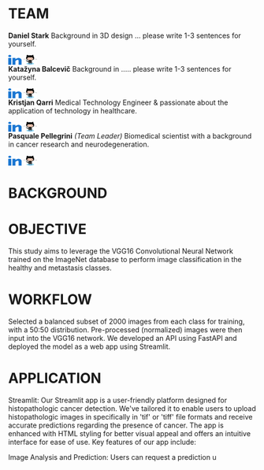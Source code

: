 # TEAM

**Daniel Stark** Background in 3D design … please write 1-3 sentences for yourself.<br>
<!--[![GitHub](https://img.shields.io/badge/GitHub-drostark-blue)](https://github.com/drostark) [![LinkedIn](https://img.shields.io/badge/LinkedIn-dstark2022-blue)](https://www.linkedin.com/in/dstark2022/)-->
<a href="https://www.linkedin.com/in/dstark2022/" target="blank"><img align="center" src="./linked-in-alt.svg" alt="kristjanqarri" height="20" width="27" /></a> <a href="https://github.com/drostark" target="blank"><img align="center" src="./octocat.svg" alt="kristjanqarri" height="20" width="27" /></a><br>
**Katažyna Balcevič** Background in ..… please write 1-3 sentences for yourself.<br>
<!--[![GitHub](https://img.shields.io/badge/GitHub-Katazynab-blue)](https://github.com/Katazynab) [![LinkedIn](https://img.shields.io/badge/LinkedIn-katazynabalcevic-blue)](https://www.linkedin.com/in/katazynabalcevic/)-->
<a href="https://www.linkedin.com/in/katazynabalcevic/" target="blank"><img align="center" src="./linked-in-alt.svg" alt="kristjanqarri" height="20" width="27" /></a> <a href="https://github.com/Katazynab" target="blank"><img align="center" src="./octocat.svg" alt="kristjanqarri" height="20" width="27" /></a><br>
**Kristjan Qarri** Medical Technology Engineer & passionate about the application of technology in healthcare.<br>
<!--[![GitHub](https://img.shields.io/badge/GitHub-chrissMD-blue)](https://github.com/chrissMD) [![LinkedIn](https://img.shields.io/badge/LinkedIn-kristjanqarri-blue)](https://www.linkedin.com/in/kristjanqarri/)-->
<a href="https://linkedin.com/in/kristjanqarri" target="blank"><img align="center" src="./linked-in-alt.svg" alt="kristjanqarri" height="20" width="27" /></a> <a href="https://github.com/chrissMD" target="blank"><img align="center" src="./octocat.svg" alt="kristjanqarri" height="20" width="27" /></a><br>
**Pasquale Pellegrini** _(Team Leader)_ Biomedical scientist with a background in cancer research and neurodegeneration.<br>
<!--[![GitHub](https://img.shields.io/badge/GitHub-chrissMD-blue)](https://github.com/chrissMD) [![LinkedIn](https://img.shields.io/badge/LinkedIn-ppellegrini-blue)](https://www.linkedin.com/in/ppellegrini/)-->
<a href="https://www.linkedin.com/in/ppellegrini/" target="blank"><img align="center" src="./linked-in-alt.svg" alt="kristjanqarri" height="20" width="27" /></a> <a href="https://github.com/PasPelle" target="blank"><img align="center" src="./octocat.svg" alt="kristjanqarri" height="20" width="27" /></a>
# BACKGROUND

# OBJECTIVE

This study aims to leverage the VGG16 Convolutional Neural Network trained on the ImageNet database to perform image classification in the healthy and metastasis classes.

# WORKFLOW

Selected a balanced subset of 2000 images from each class for training, with a 50:50 distribution.
Pre-processed (normalized) images were then input into the VGG16 network.
We developed an API using FastAPI and deployed the model as a web app using Streamlit.

# APPLICATION

Streamlit:
Our Streamlit app is a user-friendly platform designed for histopathologic cancer detection. We've tailored it to enable users to upload histopathologic images in
specifically in 'tif' or 'tiff' file formats and receive accurate predictions regarding the presence of cancer. The app is enhanced with HTML styling for better visual appeal and offers an intuitive interface for ease of use. Key features of our app include:

Image Analysis and Prediction: Users can request a prediction u
